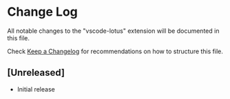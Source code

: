# Change Log

All notable changes to the "vscode-lotus" extension will be documented in this file.

Check [Keep a Changelog](http://keepachangelog.com/) for recommendations on how to structure this file.

## [Unreleased]

- Initial release